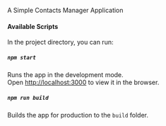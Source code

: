 A Simple Contacts Manager Application


#### Available Scripts

In the project directory, you can run:

##### `npm start`

Runs the app in the development mode.<br />
Open [http://localhost:3000](http://localhost:3000) to view it in the browser.

##### `npm run build`

Builds the app for production to the `build` folder.<br />


